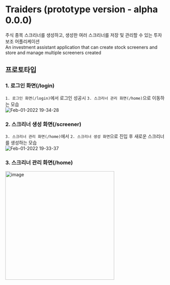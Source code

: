 # Traiders (prototype version - alpha 0.0.0)
주식 종목 스크리너를 생성하고, 생성한 여러 스크리너를 저장 및 관리할 수 있는 투자 보조 어플리케이션<br>
An investment assistant application that can create stock screeners and store and manage multiple screeners created

## 프로토타입

### 1. 로그인 화면(/login)
`1. 로그인 화면(/login)`에서 로그인 성공시 `3. 스크리너 관리 화면(/home)`으로 이동하는 모습<br>
![Feb-01-2022 19-34-28](https://user-images.githubusercontent.com/49427979/151953365-7d9b0949-b75d-44d9-b5dc-eb6dd6b9192f.gif)

### 2. 스크리너 생성 화면(/screener)
`3. 스크리너 관리 화면(/home)`에서 `2. 스크리너 생성 화면`으로 진입 후 새로운 스크리너를 생성하는 모습<br>
![Feb-01-2022 19-33-37](https://user-images.githubusercontent.com/49427979/151953303-af768e40-6c47-4ea5-801d-128324d85c2c.gif)

### 3. 스크리너 관리 화면(/home)
<img width="340" alt="image" src="https://user-images.githubusercontent.com/49427979/151954280-fc63c20a-b149-4fdf-8b5e-57c0eb04cf2e.png">
